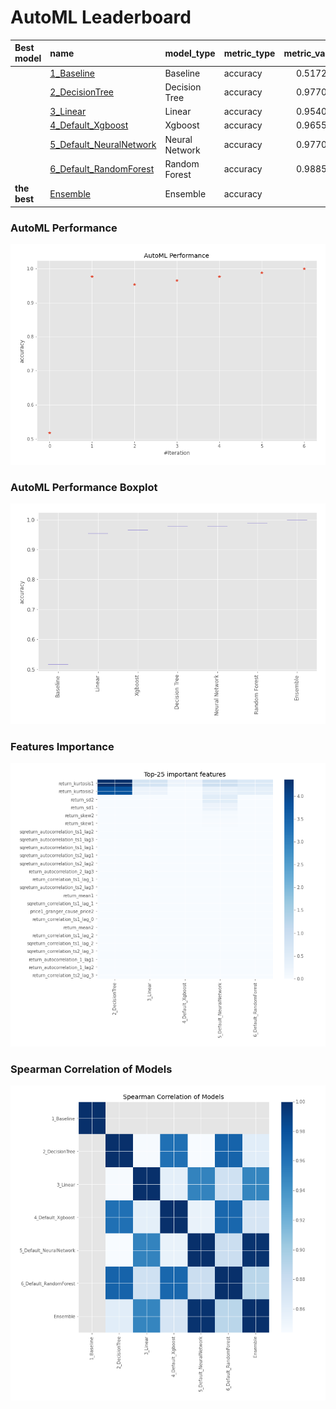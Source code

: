 # AutoML Leaderboard

| Best model   | name                                                         | model_type     | metric_type   |   metric_value |   train_time |
|:-------------|:-------------------------------------------------------------|:---------------|:--------------|---------------:|-------------:|
|              | [1_Baseline](1_Baseline/README.md)                           | Baseline       | accuracy      |       0.517241 |         4.48 |
|              | [2_DecisionTree](2_DecisionTree/README.md)                   | Decision Tree  | accuracy      |       0.977011 |         8.88 |
|              | [3_Linear](3_Linear/README.md)                               | Linear         | accuracy      |       0.954023 |         3.6  |
|              | [4_Default_Xgboost](4_Default_Xgboost/README.md)             | Xgboost        | accuracy      |       0.965517 |         3.48 |
|              | [5_Default_NeuralNetwork](5_Default_NeuralNetwork/README.md) | Neural Network | accuracy      |       0.977011 |         2.21 |
|              | [6_Default_RandomForest](6_Default_RandomForest/README.md)   | Random Forest  | accuracy      |       0.988506 |         7.16 |
| **the best** | [Ensemble](Ensemble/README.md)                               | Ensemble       | accuracy      |       1        |         0.34 |

### AutoML Performance
![AutoML Performance](ldb_performance.png)

### AutoML Performance Boxplot
![AutoML Performance Boxplot](ldb_performance_boxplot.png)

### Features Importance
![features importance across models](features_heatmap.png)



### Spearman Correlation of Models
![models spearman correlation](correlation_heatmap.png)

